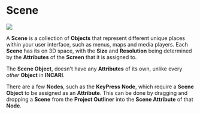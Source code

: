 # Scene

![](../../.gitbook/assets/iconscene.png)

A **Scene** is a collection of **Objects** that represent different unique places within your user interface, such as menus, maps and media players. Each **Scene** has its on 3D space, with the **Size** and **Resolution** being determined by the **Attributes** of the **Screen** that it is assigned to.

The **Scene Object**, doesn't have any **Attributes** of its own, unlike every _other_ **Object** in **INCARI**.

There are a few **Nodes**, such as the **KeyPress** **Node**, which require a **Scene Object** to be assigned as an **Attribute**. This can be done by dragging and dropping a **Scene** from the **Project Outliner** into the **Scene Attribute** of that **Node**.

